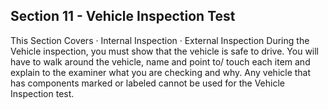 ## Section 11 - Vehicle Inspection Test
This Section Covers
· Internal Inspection
· External Inspection
During the Vehicle inspection, you must show that the vehicle is safe to drive. You will have to walk around the vehicle, name and point to/ touch each item and explain to the examiner what you are checking and why.
Any vehicle that has components marked or labeled cannot be used for the Vehicle Inspection test.
